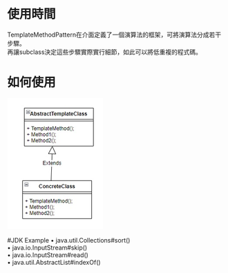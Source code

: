 # 使用時間
TemplateMethodPattern在介面定義了一個演算法的框架，可將演算法分成若干步驟。  
再讓subclass決定這些步驟實際實行細節，如此可以將低重複的程式碼。

# 如何使用
![TemplateMethodPattern](TemplateMethodPattern.jpg)

#JDK Example
• java.util.Collections#sort()  
• java.io.InputStream#skip()  
• java.io.InputStream#read()  
• java.util.AbstractList#indexOf()